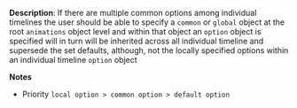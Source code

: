 __Description__: If there are multiple common options among individual timelines the user should be able to specify a `common` or `global` object at the root `animations` object level and within that object an `option` object is specified will in turn will be inherited across all individual timeline and supersede the set defaults, although, not the locally specified options within an individual timeline `option` object

__Notes__

+ Priority `local option > common option > default option`